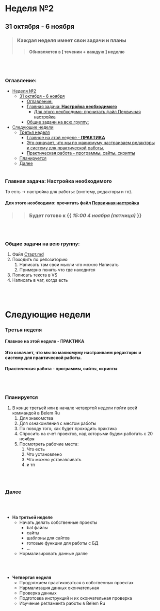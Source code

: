 # Неделя №2
## 31 октября - 6 ноября 

> ### Каждая неделя имеет свои задачи и планы 
>> #### Обновляется в [ течении + каждую ] неделю 

<br></br>
###  Оглавление:
- [Неделя №2](#неделя-2)
  - [31 октября - 6 ноября](#31-октября---6-ноября)
    - [Оглавление:](#оглавление)
    - [Главная задача: **Настройка необходимого**](#главная-задача-настройка-необходимого)
      - [Для этого необходимо: прочитать файл Первичная настройка](#для-этого-необходимо-прочитать-файл-первичная-настройка)
    - [Общие задачи на всю группу:](#общие-задачи-на-всю-группу)
- [Следующие недели](#следующие-недели)
    - [Третья неделя](#третья-неделя)
      - [Главное на этой неделе - **ПРАКТИКА**](#главное-на-этой-неделе---практика)
      - [Это означает, что мы по макисмуму настраиваем редакторы и систему для практической работы.](#это-означает-что-мы-по-макисмуму-настраиваем-редакторы-и-систему-для-практической-работы)
      - [Практическая работа - программы, сайты, скрипты](#практическая-работа---программы-сайты-скрипты)
    - [Планируется](#планируется)
    - [Далее](#далее)
<br></br>

### Главная задача: **Настройка необходимого**  

То есть -> настройка для работы: {систему, редакторы и тп}. 

####  Для этого необходимо: прочитать файл [Первичная настройка](/0/0_Репозиторий/0_Первый_шаг/Первичная_настройка.md)

>> ### Будет готово к {{ *15:00 4 ноября (пятница)* }}

<br></br>

### Общие задачи на всю группу: 
  1. Файл [Старт.md](/0/0_Репозиторий/0_Первый_шаг/Старт.md)
  2. Походить по репозиторию 
     1. Написать там свои мысли что можно Написать
     2. Примерно понять что где находится 
  3. Пописать текста в VS 
  4. Написать в чат, когда есть


<br></br>

# Следующие недели 

### Третья неделя 

#### Главное на этой неделе - **ПРАКТИКА**  
#### Это означает, что мы по макисмуму настраиваем редакторы и систему для практической работы.   
#### Практическая работа - программы, сайты, скрипты 

<br></br>

### Планируется 

1. В конце третьей или в начале четвертой недели пойти всей коммандой в Belem Ru
   1. Для знакомства 
   2. Для ознакомления с местом работы 
   3. По поводу того, как будет проходить практика 
   4. Спросить на счет проектов, над которыми будем работать с 20 ноября 
   5. Посмотреть рабочие места: 
      1. Что есть 
      2. Что установлено 
      3. Что можно устанавливать
      4. и тп

<br></br>
   
### Далее    

<br></br>

- **На третьей неделе**
  - Начать делать собственные проекты
    - bat файлы 
    - сайты 
    - шаблоны для сайтов 
    - готовые функции для работы с БД
    - ...
  - Нормализировать данные далле   

<br></br>

- **Четвертая неделя**
  - Продолжаем практиковаться в собственных проектах 
  - Нармализация данных окончательная 
  - Проверка данных 
  - Подготовка инструкций и их окончательная проверка 
  - Изучение регламента работы в Belem Ru 



  


    
